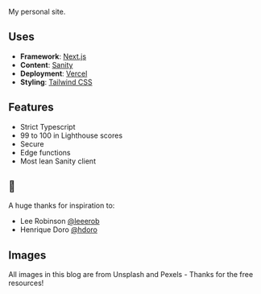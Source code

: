 My personal site.

## Uses

- **Framework**: [Next.js](https://nextjs.org/)
- **Content**: [Sanity](https://sanity.io)
- **Deployment**: [Vercel](https://vercel.com)
- **Styling**: [Tailwind CSS](https://tailwindcss.com/)

## Features

- Strict Typescript
- 99 to 100 in Lighthouse scores
- Secure
- Edge functions
- Most lean Sanity client

## 🙏

A huge thanks for inspiration to:

- Lee Robinson [@leeerob](https://twitter.com/leeerob)
- Henrique Doro [@hdoro](https://twitter.com/hdorodev)

## Images

All images in this blog are from Unsplash and Pexels - Thanks for the free resources!
